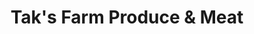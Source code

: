 ---
title: "Tak's Farm Produce & Meat"
url: /vancouver/taks-farm-produce-and-meat/
shop: butcher
---